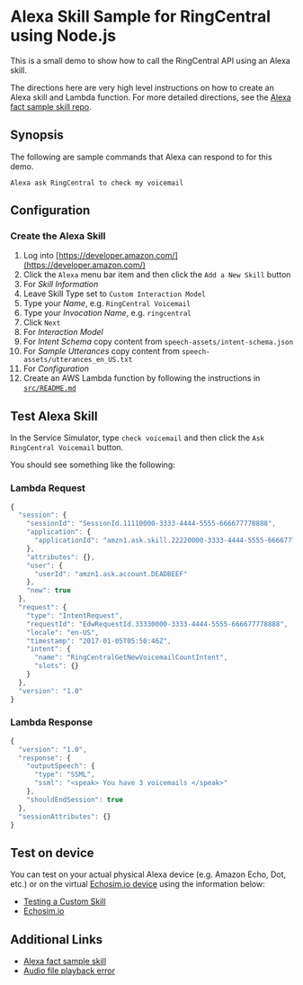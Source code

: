 Alexa Skill Sample for RingCentral using Node.js
================================================

This is a small demo to show how to call the RingCentral API using an Alexa skill.

The directions here are very high level instructions on how to create an Alexa skill and Lambda function. For more detailed directions, see the [Alexa fact sample skill repo](https://github.com/alexa/skill-sample-nodejs-fact).

## Synopsis

The following are sample commands that Alexa can respond to for this demo.

```
Alexa ask RingCentral to check my voicemail
```

## Configuration

### Create the Alexa Skill

1. Log into [https://developer.amazon.com/](https://developer.amazon.com/)
2. Click the `Alexa` menu bar item and then click the `Add a New Skill` button
3. For *Skill Information*
  1. Leave Skill Type set to `Custom Interaction Model`
  2. Type your *Name*, e.g. `RingCentral Voicemail`
  3. Type your *Invocation Name*, e.g. `ringcentral`
  4. Click `Next`
4. For *Interaction Model*
  1. For *Intent Schema* copy content from `speech-assets/intent-schema.json`
  2. For *Sample Utterances* copy content from `speech-assets/utterances_en_US.txt`
5. For *Configuration*
  1. Create an AWS Lambda function by following the instructions in [`src/README.md`](src/README.md)

## Test Alexa Skill

In the Service Simulator, type `check voicemail` and then click the `Ask RingCentral Voicemail` button.

You should see something like the following:

### Lambda Request

```js
{
  "session": {
    "sessionId": "SessionId.11110000-3333-4444-5555-666677778888",
    "application": {
      "applicationId": "amzn1.ask.skill.22220000-3333-4444-5555-666677778888"
    },
    "attributes": {},
    "user": {
      "userId": "amzn1.ask.account.DEADBEEF"
    },
    "new": true
  },
  "request": {
    "type": "IntentRequest",
    "requestId": "EdwRequestId.33330000-3333-4444-5555-666677778888",
    "locale": "en-US",
    "timestamp": "2017-01-05T05:50:46Z",
    "intent": {
      "name": "RingCentralGetNewVoicemailCountIntent",
      "slots": {}
    }
  },
  "version": "1.0"
}
```

### Lambda Response

```js
{
  "version": "1.0",
  "response": {
    "outputSpeech": {
      "type": "SSML",
      "ssml": "<speak> You have 3 voicemails </speak>"
    },
    "shouldEndSession": true
  },
  "sessionAttributes": {}
}
```

## Test on device

You can test on your actual physical Alexa device (e.g. Amazon Echo, Dot, etc.) or on the virtual [Echosim.io device](https://echosim.io) using the information below:

* [Testing a Custom Skill](https://developer.amazon.com/public/solutions/alexa/alexa-skills-kit/docs/testing-an-alexa-skill)
* [Echosim.io](https://echosim.io/)

## Additional Links

* [Alexa fact sample skill](https://github.com/alexa/skill-sample-nodejs-fact)
* [Audio file playback error](https://forums.developer.amazon.com/questions/5915/error-playing-audio-file-from-s3-in-alexa-skill.html)

